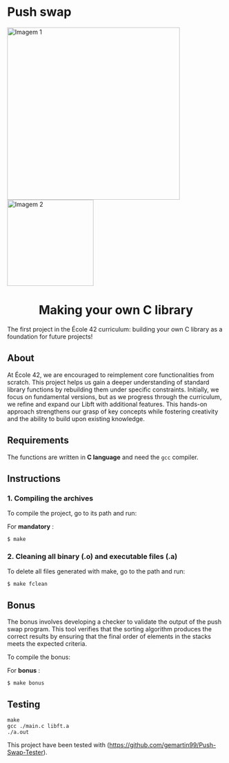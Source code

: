 # Push swap

<!DOCTYPE html>
<html lang="en">
<head>
    <meta charset="UTF-8">
    <meta name="viewport" content="width=device-width, initial-scale=1.0">
</head>
<body>
    <div class="header-container">
        <img src="https://raw.githubusercontent.com/ayogun/42-project-badges/main/covers/cover-libft-bonus.png" width="400" alt="Imagem 1"/>
        <img src="https://media0.giphy.com/media/v1.Y2lkPTc5MGI3NjExMjVvb2twZXN6eTg0NW9uY2JyNWFkeTk1dm53MGdua3JjZXJjdXN6bCZlcD12MV9pbnRlcm5hbF9naWZfYnlfaWQmY3Q9Zw/fXnx6vSSrzY92rTONJ/giphy.webp" width="200" alt="Imagem 2"/>
    </div>
</body>
</html>


<h1 align="center">Making your own C library</h1>

The first project in the École 42 curriculum: building your own C library as a foundation for future projects!

## About
At École 42, we are encouraged to reimplement core functionalities from scratch. This project helps us gain a deeper understanding of standard library functions by rebuilding them under specific constraints. Initially, we focus on fundamental versions, but as we progress through the curriculum, we refine and expand our Libft with additional features. This hands-on approach strengthens our grasp of key concepts while fostering creativity and the ability to build upon existing knowledge.

## Requirements
The functions are written in __C language__ and need the `gcc` compiler.

## Instructions

### 1. Compiling the archives

To compile the project, go to its path and run:

For __mandatory__ :
```
$ make
```
### 2. Cleaning all binary (.o) and executable files (.a)

To delete all files generated with make, go to the path and run:
```
$ make fclean
```
## Bonus
The bonus involves developing a checker to validate the output of the push swap program. This tool verifies that the sorting algorithm produces the correct results by ensuring that the final order of elements in the stacks meets the expected criteria.

To compile the bonus:

For __bonus__ :
```
$ make bonus
```

## Testing
```
make
gcc ./main.c libft.a
./a.out
```

This project have been tested with (https://github.com/gemartin99/Push-Swap-Tester).
